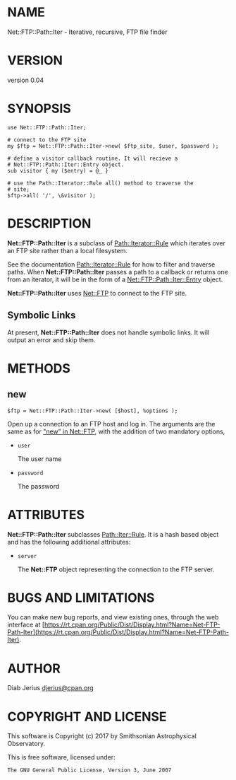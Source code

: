 # NAME

Net::FTP::Path::Iter - Iterative, recursive, FTP file finder

# VERSION

version 0.04

# SYNOPSIS

    use Net::FTP::Path::Iter;

    # connect to the FTP site
    my $ftp = Net::FTP::Path::Iter->new( $ftp_site, $user, $password );

    # define a visitor callback routine. It will recieve a
    # Net::FTP::Path::Iter::Entry object.
    sub visitor { my ($entry) = @_ }

    # use the Path::Iterator::Rule all() method to traverse the
    # site;
    $ftp->all( '/', \&visitor );

# DESCRIPTION

**Net::FTP::Path::Iter** is a subclass of [Path::Iterator::Rule](https://metacpan.org/pod/Path::Iterator::Rule) which
iterates over an FTP site rather than a local filesystem.

See the documentation [Path::Iterator::Rule](https://metacpan.org/pod/Path::Iterator::Rule) for how to filter and
traverse paths.  When **Net::FTP::Path::Iter** passes a path to a callback or
returns one from an iterator, it will be in the form of a
[Net::FTP::Path::Iter::Entry](https://metacpan.org/pod/Net::FTP::Path::Iter::Entry) object.

**Net::FTP::Path::Iter** uses [Net::FTP](https://metacpan.org/pod/Net::FTP) to connect to the FTP site.

## Symbolic Links

At present, **Net::FTP::Path::Iter** does not handle symbolic links. It will
output an error and skip them.

# METHODS

## new

    $ftp = Net::FTP::Path::Iter->new( [$host], %options );

Open up a connection to an FTP host and log in.  The arguments
are the same as for ["new" in Net::FTP](https://metacpan.org/pod/Net::FTP#new), with the addition of two
mandatory options,

- `user`

    The user name

- `password`

    The password

# ATTRIBUTES

**Net::FTP::Path::Iter** subclasses [Path::Iter::Rule](https://metacpan.org/pod/Path::Iter::Rule). It is a hash based object
and has the following additional attributes:

- `server`

    The **Net::FTP** object representing the connection to the FTP server.

# BUGS AND LIMITATIONS

You can make new bug reports, and view existing ones, through the
web interface at [https://rt.cpan.org/Public/Dist/Display.html?Name=Net-FTP-Path-Iter](https://rt.cpan.org/Public/Dist/Display.html?Name=Net-FTP-Path-Iter).

# AUTHOR

Diab Jerius <djerius@cpan.org>

# COPYRIGHT AND LICENSE

This software is Copyright (c) 2017 by Smithsonian Astrophysical Observatory.

This is free software, licensed under:

    The GNU General Public License, Version 3, June 2007
